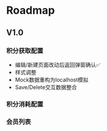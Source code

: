 # Roadmap

## V1.0

### 积分获取配置

- 编辑/新建页面改动后返回弹窗确认✅
- 样式调整
- Mock数据重构为localhost模拟
- Save/Delete交互数据整合

### 积分消耗配置

### 会员列表
